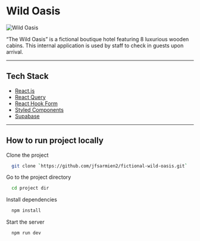 # Wild Oasis

![Wild Oasis](/public/wild_oasis_demo.gif)

“The Wild Oasis” is a fictional boutique hotel featuring 8 luxurious wooden cabins. This internal application is used by staff to check in guests upon arrival.

---

## Tech Stack

- [React.js](https://react.dev/)
- [React Query](https://tanstack.com/query/latest)
- [React Hook Form](https://react-hook-form.com/)
- [Styled Components](https://styled-components.com/)
- [Supabase](https://supabase.com/)

---

## How to run project locally

Clone the project

```bash
  git clone `https://github.com/jfsarmien2/fictional-wild-oasis.git`
```

Go to the project directory

```bash
  cd project dir
```

Install dependencies

```bash
  npm install
```

Start the server

```bash
  npm run dev
```
